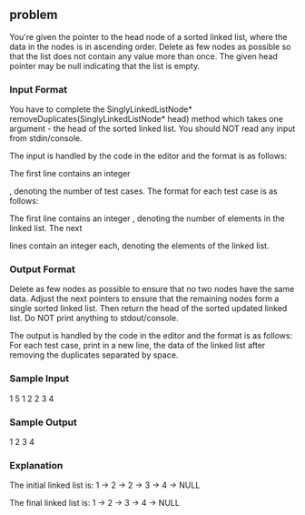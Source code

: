 ## problem
You're given the pointer to the head node of a sorted linked list, where the data in the nodes is in ascending order. Delete as few nodes as possible so that the list does not contain any value more than once. The given head pointer may be null indicating that the list is empty.

### Input Format

You have to complete the SinglyLinkedListNode* removeDuplicates(SinglyLinkedListNode* head) method which takes one argument - the head of the sorted linked list. You should NOT read any input from stdin/console.

The input is handled by the code in the editor and the format is as follows:

The first line contains an integer

, denoting the number of test cases. The format for each test case is as follows:

The first line contains an integer
, denoting the number of elements in the linked list.
The next

lines contain an integer each, denoting the elements of the linked list.

### Output Format

Delete as few nodes as possible to ensure that no two nodes have the same data. Adjust the next pointers to ensure that the remaining nodes form a single sorted linked list. Then return the head of the sorted updated linked list. Do NOT print anything to stdout/console.

The output is handled by the code in the editor and the format is as follows: For each test case, print in a new line, the data of the linked list after removing the duplicates separated by space.

### Sample Input

1
5
1
2
2
3
4

### Sample Output

1 2 3 4 

### Explanation

The initial linked list is: 1 -> 2 -> 2 -> 3 -> 4 -> NULL

The final linked list is: 1 -> 2 -> 3 -> 4 -> NULL
